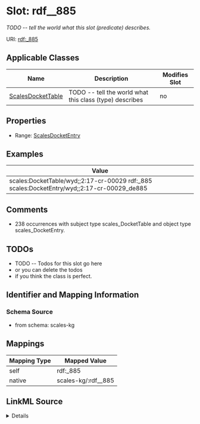 

# Slot: rdf__885


_TODO -- tell the world what this slot (predicate) describes._





URI: [rdf:_885](http://www.w3.org/1999/02/22-rdf-syntax-ns#_885)



<!-- no inheritance hierarchy -->





## Applicable Classes

| Name | Description | Modifies Slot |
| --- | --- | --- |
| [ScalesDocketTable](../classes/ScalesDocketTable.md) | TODO -- tell the world what this class (type) describes |  no  |







## Properties

* Range: [ScalesDocketEntry](../classes/ScalesDocketEntry.md)






## Examples

| Value |
| --- |
| scales:DocketTable/wyd;;2:17-cr-00029 rdf:_885 scales:DocketEntry/wyd;;2:17-cr-00029_de885 |

## Comments

* 238 occurrences with subject type scales_DocketTable and object type scales_DocketEntry.

## TODOs

* TODO -- Todos for this slot go here
* or you can delete the todos
* if you think the class is perfect.

## Identifier and Mapping Information







### Schema Source


* from schema: scales-kg




## Mappings

| Mapping Type | Mapped Value |
| ---  | ---  |
| self | rdf:_885 |
| native | scales-kg/:rdf__885 |




## LinkML Source

<details>
```yaml
name: rdf__885
description: TODO -- tell the world what this slot (predicate) describes.
todos:
- TODO -- Todos for this slot go here
- or you can delete the todos
- if you think the class is perfect.
comments:
- 238 occurrences with subject type scales_DocketTable and object type scales_DocketEntry.
examples:
- value: scales:DocketTable/wyd;;2:17-cr-00029 rdf:_885 scales:DocketEntry/wyd;;2:17-cr-00029_de885
from_schema: scales-kg
rank: 1000
slot_uri: rdf:_885
alias: rdf__885
domain_of:
- scales_DocketTable
range: scales_DocketEntry

```
</details>
